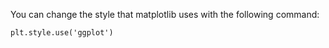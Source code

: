 You can change the style that matplotlib uses with the following command:

```
plt.style.use('ggplot')
```

